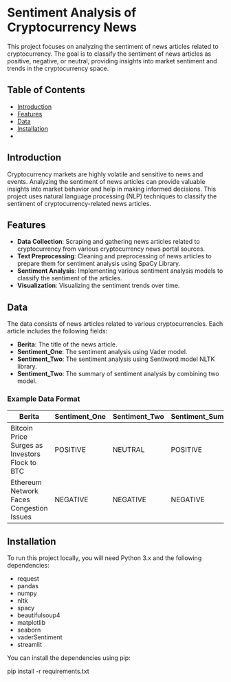 # Sentiment Analysis of Cryptocurrency News

This project focuses on analyzing the sentiment of news articles related to cryptocurrency. The goal is to classify the sentiment of news articles as positive, negative, or neutral, providing insights into market sentiment and trends in the cryptocurrency space.

## Table of Contents

- [Introduction](#introduction)
- [Features](#features)
- [Data](#data)
- [Installation](#installation)
- 
## Introduction

Cryptocurrency markets are highly volatile and sensitive to news and events. Analyzing the sentiment of news articles can provide valuable insights into market behavior and help in making informed decisions. This project uses natural language processing (NLP) techniques to classify the sentiment of cryptocurrency-related news articles.

## Features

- **Data Collection**: Scraping and gathering news articles related to cryptocurrency from various cryptocurrency news portal sources.
- **Text Preprocessing**: Cleaning and preprocessing of news articles to prepare them for sentiment analysis using SpaCy Library.
- **Sentiment Analysis**: Implementing various sentiment analysis models to classify the sentiment of the articles.
- **Visualization**: Visualizing the sentiment trends over time.

## Data

The data consists of news articles related to various cryptocurrencies. Each article includes the following fields:

- **Berita**: The title of the news article.
- **Sentiment_One**: The sentiment analysis using Vader model.
- **Sentiment_Two**: The sentiment analysis using Sentiword model NLTK library.
- **Sentiment_Two**: The summary of sentiment analysis by combining two model.

### Example Data Format

| Berita                                         | Sentiment_One  | Sentiment_Two    | Sentiment_Sum
|------------------------------------------------|----------------|------------------|---------------|
| Bitcoin Price Surges as Investors Flock to BTC |    POSITIVE    |     NEUTRAL      |  POSITIVE     |
| Ethereum Network Faces Congestion Issues       |    NEGATIVE    |     NEGATIVE     |  NEGATIVE     |

## Installation

To run this project locally, you will need Python 3.x and the following dependencies:
- request
- pandas
- numpy
- nltk
- spacy
- beautifulsoup4
- matplotlib
- seaborn
- vaderSentiment
- streamlit

You can install the dependencies using pip:

pip install -r requirements.txt
